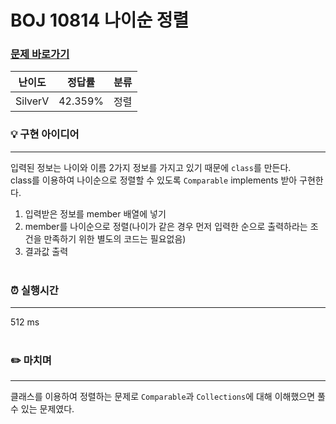# BOJ 10814 나이순 정렬
### [문제 바로가기](https://www.acmicpc.net/problem/10814)
| 난이도 | 정답률 | 분류 |
| ------ | ------ | ------ |
|  SilverV | 42.359% | 정렬 |

### 💡 구현 아이디어
---
입력된 정보는 나이와 이름 2가지 정보를 가지고 있기 때문에 `class`를 만든다. <br/>
class를 이용하여 나이순으로 정렬할 수 있도록 `Comparable` implements 받아 구현한다.

1. 입력받은 정보를 member 배열에 넣기
2. member를 나이순으로 정렬(나이가 같은 경우 먼저 입력한 순으로 출력하라는 조건을 만족하기 위한 별도의 코드는 필요없음)
3. 결과값 출력  <br/><br/>



### ⏰ 실행시간
---
512 ms<br/><br/>


### ✏️ 마치며
---
클래스를 이용하여 정렬하는 문제로 `Comparable`과 `Collections`에 대해 이해했으면 풀 수 있는 문제였다.
